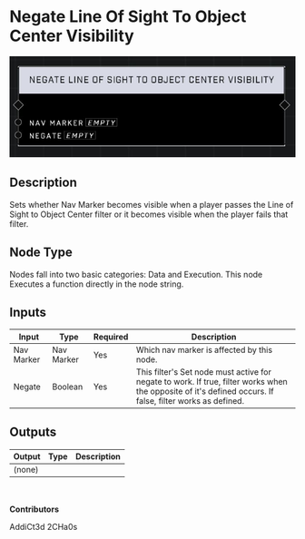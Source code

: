 # Negate Line Of Sight To Object Center Visibility
![](../../../.gitbook/assets/negate-line-of-sight-to-object-center-visibility.JPG)
## Description
Sets whether Nav Marker becomes visible when a player passes the Line of Sight to Object Center filter or it becomes visible when the player fails that filter.

## Node Type
Nodes fall into two basic categories: Data and Execution. This node Executes a function directly in the node string.

## Inputs
| Input | Type | Required | Description |
|------------------|------------------|----------|--------------------------------------------------------------|
| Nav Marker | Nav Marker | Yes | Which nav marker is affected by this node. |
| Negate | Boolean | Yes | This filter's Set node must active for negate to work. If true, filter works when the opposite of it's defined occurs. If false, filter works as defined. |

## Outputs
| Output | Type | Description |
|------------------|------------------|--------------------------------------------------------------|
| (none) | | |

\
\
**Contributors**

AddiCt3d 2CHa0s